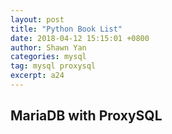 ```yaml
---
layout: post
title: "Python Book List"
date: 2018-04-12 15:15:01 +0800
author: Shawn Yan
categories: mysql
tag: mysql proxysql
excerpt: a24
---
```


## MariaDB with ProxySQL

